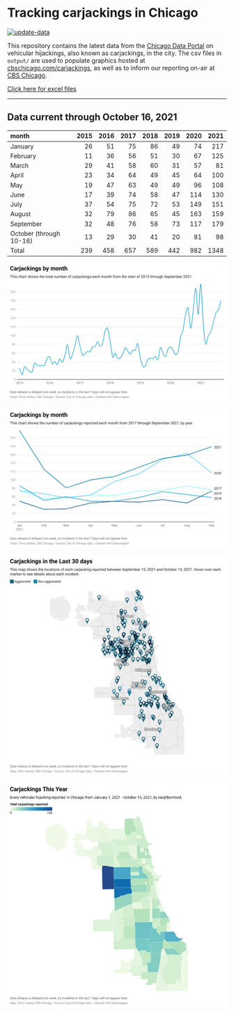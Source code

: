 # Tracking carjackings in Chicago

[![update-data](https://github.com/hackerlikecomputer/chicago-carjacking-tracker/actions/workflows/update-data.yml/badge.svg)](https://github.com/hackerlikecomputer/chicago-carjacking-tracker/actions/workflows/update-data.yml)

This repository contains the latest data from the [Chicago Data Portal](https://data.cityofchicago.org) on vehicular hijackings, also known as carjackings, in the city. 
The csv files in `output/` are used to populate graphics hosted at [cbschicago.com/carjackings](https://cbschicago.com/carjackings), as well as to inform our reporting on-air at [CBS Chicago](https://cbschicago.com).

[Click here for excel files](output/excel/)

---

## Data current through October 16, 2021

| month                   |   2015 |   2016 |   2017 |   2018 |   2019 |   2020 |   2021 |
|:------------------------|-------:|-------:|-------:|-------:|-------:|-------:|-------:|
| January                 |     26 |     51 |     75 |     86 |     49 |     74 |    217 |
| February                |     11 |     36 |     56 |     51 |     30 |     67 |    125 |
| March                   |     29 |     41 |     58 |     60 |     31 |     57 |     81 |
| April                   |     23 |     34 |     64 |     49 |     45 |     64 |    100 |
| May                     |     19 |     47 |     63 |     49 |     49 |     96 |    108 |
| June                    |     17 |     39 |     74 |     58 |     47 |    114 |    130 |
| July                    |     37 |     54 |     75 |     72 |     53 |    149 |    151 |
| August                  |     32 |     79 |     86 |     65 |     45 |    163 |    159 |
| September               |     32 |     48 |     76 |     58 |     73 |    117 |    179 |
| October (through 10-16) |     13 |     29 |     30 |     41 |     20 |     81 |     98 |
| Total                   |    239 |    458 |    657 |    589 |    442 |    982 |   1348 |

[![output/img/dw/carjacking-by-month-historical.png](output/img/dw/carjacking-by-month-historical.png)](https://datawrapper.dwcdn.net/Y7rwP/)

[![output/img/dw/carjacking-by-month-yoy.png](output/img/dw/carjacking-by-month-yoy.png)](https://datawrapper.dwcdn.net/8Ljaw/)

[![output/img/dw/carjacking-last-30-days.png](output/img/dw/carjacking-last-30-days.png)](https://datawrapper.dwcdn.net/EK2p4/)

[![output/img/dw/carjacking-by-neighborhood.png](output/img/dw/carjacking-by-neighborhood.png)](https://datawrapper.dwcdn.net/EurKU/)

